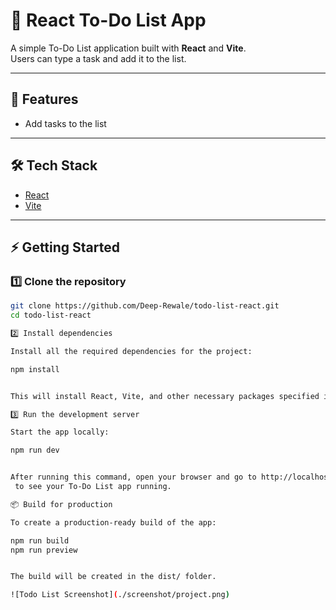 # 📝 React To-Do List App

A simple To-Do List application built with **React** and **Vite**.  
Users can type a task and add it to the list.

---

## 🚀 Features
- Add tasks to the list

---

## 🛠️ Tech Stack
- [React](https://reactjs.org/)
- [Vite](https://vitejs.dev/)

---

## ⚡ Getting Started

### 1️⃣ Clone the repository
```bash
git clone https://github.com/Deep-Rewale/todo-list-react.git
cd todo-list-react

2️⃣ Install dependencies

Install all the required dependencies for the project:

npm install


This will install React, Vite, and other necessary packages specified in package.json.

3️⃣ Run the development server

Start the app locally:

npm run dev


After running this command, open your browser and go to http://localhost:5173/
 to see your To-Do List app running.

📦 Build for production

To create a production-ready build of the app:

npm run build
npm run preview


The build will be created in the dist/ folder.

![Todo List Screenshot](./screenshot/project.png)



